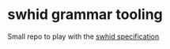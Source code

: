# swhid grammar tooling


Small repo to play with the [swhid specification](https://www.swhid.org/specification/v1.2/)